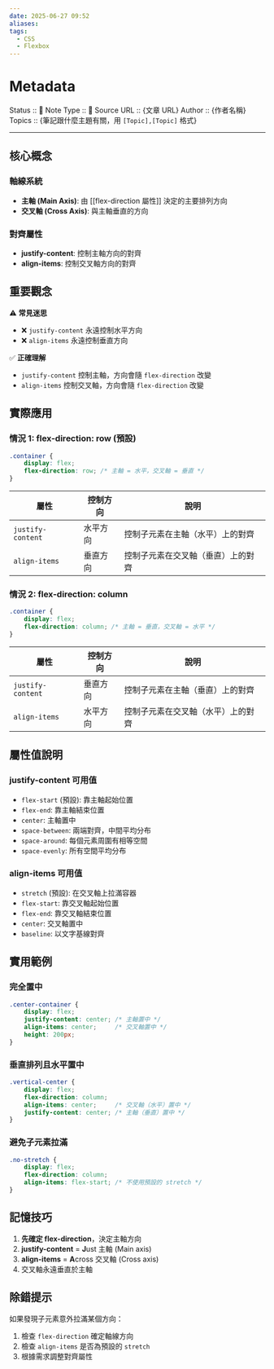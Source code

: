 ```yaml
---
date: 2025-06-27 09:52
aliases: 
tags:
  - CSS
  - Flexbox
---
```

# Metadata
Status :: 🌱
Note Type :: 📰
Source URL :: {文章 URL}
Author :: {作者名稱}
Topics :: {筆記跟什麼主題有關，用 `[Topic],[Topic]` 格式}

---

## 核心概念

### 軸線系統

- **主軸 (Main Axis)**: 由 [[flex-direction 屬性]] 決定的主要排列方向
- **交叉軸 (Cross Axis)**: 與主軸垂直的方向

### 對齊屬性

- **justify-content**: 控制主軸方向的對齊
- **align-items**: 控制交叉軸方向的對齊

## 重要觀念

⚠️ **常見迷思**

- ❌ `justify-content` 永遠控制水平方向
- ❌ `align-items` 永遠控制垂直方向

✅ **正確理解**

- `justify-content` 控制主軸，方向會隨 `flex-direction` 改變
- `align-items` 控制交叉軸，方向會隨 `flex-direction` 改變

## 實際應用

### 情況 1: flex-direction: row (預設)

```css
.container {
    display: flex;
    flex-direction: row; /* 主軸 = 水平，交叉軸 = 垂直 */
}
```

|屬性|控制方向|說明|
|---|---|---|
|`justify-content`|水平方向|控制子元素在主軸（水平）上的對齊|
|`align-items`|垂直方向|控制子元素在交叉軸（垂直）上的對齊|

### 情況 2: flex-direction: column

```css
.container {
    display: flex;
    flex-direction: column; /* 主軸 = 垂直，交叉軸 = 水平 */
}
```

|屬性|控制方向|說明|
|---|---|---|
|`justify-content`|垂直方向|控制子元素在主軸（垂直）上的對齊|
|`align-items`|水平方向|控制子元素在交叉軸（水平）上的對齊|

## 屬性值說明

### justify-content 可用值

- `flex-start` (預設): 靠主軸起始位置
- `flex-end`: 靠主軸結束位置
- `center`: 主軸置中
- `space-between`: 兩端對齊，中間平均分布
- `space-around`: 每個元素周圍有相等空間
- `space-evenly`: 所有空間平均分布

### align-items 可用值

- `stretch` (預設): 在交叉軸上拉滿容器
- `flex-start`: 靠交叉軸起始位置
- `flex-end`: 靠交叉軸結束位置
- `center`: 交叉軸置中
- `baseline`: 以文字基線對齊

## 實用範例

### 完全置中

```css
.center-container {
    display: flex;
    justify-content: center; /* 主軸置中 */
    align-items: center;     /* 交叉軸置中 */
    height: 200px;
}
```

### 垂直排列且水平置中

```css
.vertical-center {
    display: flex;
    flex-direction: column;
    align-items: center;     /* 交叉軸（水平）置中 */
    justify-content: center; /* 主軸（垂直）置中 */
}
```

### 避免子元素拉滿

```css
.no-stretch {
    display: flex;
    flex-direction: column;
    align-items: flex-start; /* 不使用預設的 stretch */
}
```

## 記憶技巧

1. **先確定 flex-direction**，決定主軸方向
2. **justify-content** = **J**ust 主軸 (Main axis)
3. **align-items** = **A**cross 交叉軸 (Cross axis)
4. 交叉軸永遠垂直於主軸

## 除錯提示

如果發現子元素意外拉滿某個方向：

1. 檢查 `flex-direction` 確定軸線方向
2. 檢查 `align-items` 是否為預設的 `stretch`
3. 根據需求調整對齊屬性